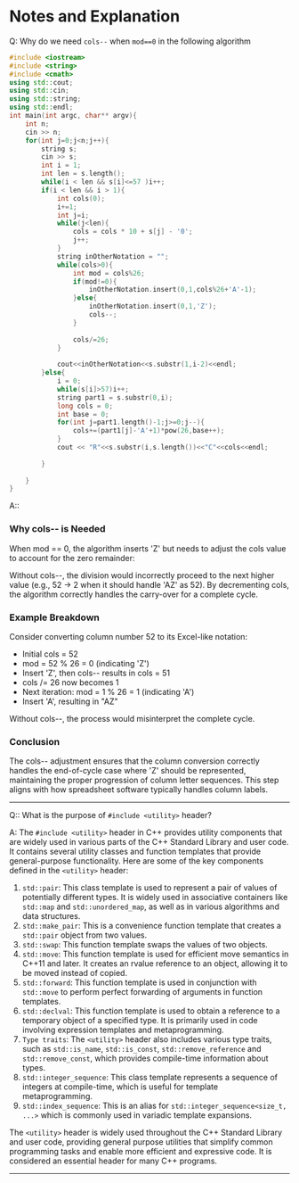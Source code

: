 #  Notes and Explanation
Q: Why do we need `cols--` when `mod==0` in the following algorithm
```C++
#include <iostream>
#include <string>
#include <cmath>
using std::cout;
using std::cin;
using std::string;
using std::endl;
int main(int argc, char** argv){
    int n;
    cin >> n;
    for(int j=0;j<n;j++){
        string s;
        cin >> s;
        int i = 1;
        int len = s.length();
        while(i < len && s[i]<=57 )i++;
        if(i < len && i > 1){
            int cols(0);
            i+=1;
            int j=i;
            while(j<len){
                cols = cols * 10 + s[j] - '0';
                j++;
            }
            string inOtherNotation = "";
            while(cols>0){
                int mod = cols%26;
                if(mod!=0){
                    inOtherNotation.insert(0,1,cols%26+'A'-1);
                }else{
                    inOtherNotation.insert(0,1,'Z');
                    cols--;
                }
                
                cols/=26;
            }
            
            cout<<inOtherNotation<<s.substr(1,i-2)<<endl;
        }else{
            i = 0;
            while(s[i]>57)i++;
            string part1 = s.substr(0,i);
            long cols = 0;
            int base = 0;
            for(int j=part1.length()-1;j>=0;j--){
                cols+=(part1[j]-'A'+1)*pow(26,base++);
            }
            cout << "R"<<s.substr(i,s.length())<<"C"<<cols<<endl;
            
        }
        
    }
}
```

A::
### Why cols-- is Needed
When mod == 0, the algorithm inserts 'Z' but needs to adjust the cols value to account for the zero remainder:

Without cols--, the division would incorrectly proceed to the next higher value (e.g., 52 -> 2 when it should handle 'AZ' as 52).
By decrementing cols, the algorithm correctly handles the carry-over for a complete cycle.

### Example Breakdown
Consider converting column number 52 to its Excel-like notation:

- Initial cols = 52
- mod = 52 % 26 = 0 (indicating 'Z')
- Insert 'Z', then cols-- results in cols = 51
- cols /= 26 now becomes 1
- Next iteration: mod = 1 % 26 = 1 (indicating 'A')
- Insert 'A', resulting in "AZ"

Without cols--, the process would misinterpret the complete cycle.

### Conclusion
The cols-- adjustment ensures that the column conversion correctly handles the end-of-cycle case where 'Z' should be represented, maintaining the proper progression of column letter sequences. This step aligns with how spreadsheet software typically handles column labels.

---
Q:: What is the purpose of `#include <utility>` header?

A: The `#include <utility>` header in C++ provides utility components that are widely used in various parts of the C++ Standard Library and user code. It contains several utility classes and function templates that provide general-purpose functionality. Here are some of the key components defined in the `<utility>` header:
1. `std::pair`: This class template is used to represent a pair of values of potentially different types. It is widely used in associative containers like `std::map` and `std::unordered_map`, as well as in various algorithms and data structures.
2. `std::make_pair`: This is a convenience function template that creates a `std::pair` object from two values.
3. `std::swap`: This function template swaps the values of two objects.
4. `std::move`: This function template is used for efficient move semantics in C++11 and later. It creates an rvalue reference to an object, allowing it to be moved instead of copied.
5. `std::forward`: This function template is used in conjunction with `std::move` to perform perfect forwarding of arguments in function templates.
6. `std::declval`: This function template is used to obtain a reference to a temporary object of a specified type. It is primarily used in code involving expression templates and metaprogramming.
7. `Type traits`: The `<utility>` header also includes various type traits, such as `std::is_name`, `std::is_const`, `std::remove_reference` and `std::remove_const`, which provides compile-time information about types.
8. `std::integer_sequence`: This class template represents a sequence of integers at compile-time, which is useful for template metaprogramming.
9. `std::index_sequence`: This is an alias for `std::integer_sequence<size_t, ...>` which is commonly used in variadic template expansions.

The `<utility>` header is widely used throughout the C++ Standard Library and user code, providing general purpose utilities that simplify common programming tasks and enable more efficient and expressive code. It is considered an essential header for many C++ programs.

---

